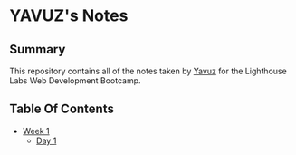 # YAVUZ's Notes


## Summary 

This repository contains all of the notes taken by [Yavuz](https://github.com/tarikyavuzca) for the Lighthouse Labs Web Development Bootcamp.

## Table Of Contents

* [Week 1](/Week_1)
  * [Day 1](/Week_1/Day_1)